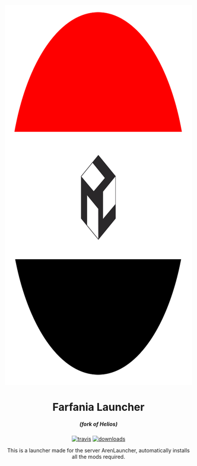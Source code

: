 <p align="center"><img src="./app/assets/images/SealCircle.png" width="1024px" height="1024px" alt="aventium softworks"></p>

<h1 align="center">Farfania Launcher</h1>

<em><h5 align="center">(fork of Helios)</h5></em>

[<p align="center"><img src="https://img.shields.io/travis/dscalzi/HeliosLauncher.svg?style=for-the-badge" alt="travis">](https://travis-ci.org/Chesvin1/FarfaniaLauncher) [<img src="https://img.shields.io/github/downloads/dscalzi/HeliosLauncher/total.svg?style=for-the-badge" alt="downloads">](https://github.com/Chesvin1/FarfaniaLauncher/releases)

<p align="center">This is a launcher made for the server ArenLauncher, automatically installs all the mods required.</p>
